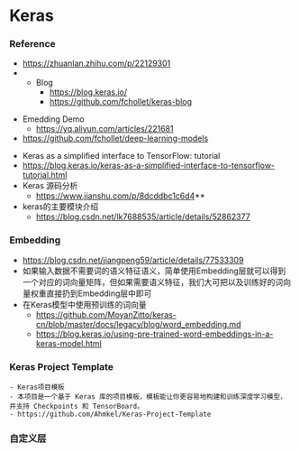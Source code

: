 # Keras
### Reference
- https://zhuanlan.zhihu.com/p/22129301
- - Blog
	- https://blog.keras.io/
	- https://github.com/fchollet/keras-blog

+ Emedding Demo
	- https://yq.aliyun.com/articles/221681
+ https://github.com/fchollet/deep-learning-models
- Keras as a simplified interface to TensorFlow: tutorial
- https://blog.keras.io/keras-as-a-simplified-interface-to-tensorflow-tutorial.html
- Keras 源码分析
	- https://www.jianshu.com/p/8dcddbc1c6d4**
- keras的主要模块介绍
	- https://blog.csdn.net/lk7688535/article/details/52862377
### Embedding
+ https://blog.csdn.net/jiangpeng59/article/details/77533309
+ 如果输入数据不需要词的语义特征语义，简单使用Embedding层就可以得到一个对应的词向量矩阵，但如果需要语义特征，我们大可把以及训练好的词向量权重直接扔到Embedding层中即可
+ 在Keras模型中使用预训练的词向量
	+ https://github.com/MoyanZitto/keras-cn/blob/master/docs/legacy/blog/word_embedding.md
	+ https://blog.keras.io/using-pre-trained-word-embeddings-in-a-keras-model.html


### Keras Project Template
	- Keras项目模板
	- 本项目是一个基于 Keras 库的项目模板，模板能让你更容易地构建和训练深度学习模型，并支持 Checkpoints 和 TensorBoard。
	- https://github.com/Ahmkel/Keras-Project-Template
### 自定义层

